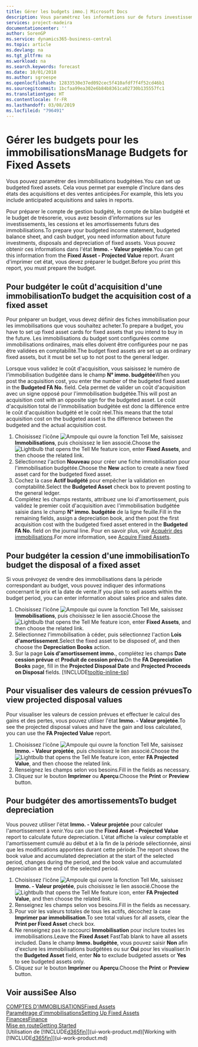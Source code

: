 ```yaml
---
title: Gérer les budgets immo.| Microsoft Docs
description: Vous paramétrez les informations sur de futurs investissements, cessions, et amortissements d'immobilisations pour préparer les budgets et les prévisions.
services: project-madeira
documentationcenter: ''
author: SorenGP
ms.service: dynamics365-business-central
ms.topic: article
ms.devlang: na
ms.tgt_pltfrm: na
ms.workload: na
ms.search.keywords: forecast
ms.date: 10/01/2018
ms.author: sgroespe
ms.openlocfilehash: 12833530e37ed092cec5f410afdf7f4f52cd46b1
ms.sourcegitcommit: 1bcfaa99ea302e6b84b8361ca02730b135557fc1
ms.translationtype: HT
ms.contentlocale: fr-FR
ms.lasthandoff: 03/08/2019
ms.locfileid: "796491"
---
```

# <a name="manage-budgets-for-fixed-assets"></a><span data-ttu-id="0925f-103">Gérer les budgets pour les immobilisations</span><span class="sxs-lookup"><span data-stu-id="0925f-103">Manage Budgets for Fixed Assets</span></span>
<span data-ttu-id="0925f-104">Vous pouvez paramétrer des immobilisations budgétées.</span><span class="sxs-lookup"><span data-stu-id="0925f-104">You can set up budgeted fixed assets.</span></span> <span data-ttu-id="0925f-105">Cela vous permet par exemple d'inclure dans des états des acquisitions et des ventes anticipées.</span><span class="sxs-lookup"><span data-stu-id="0925f-105">For example, this lets you include anticipated acquisitions and sales in reports.</span></span>  

<span data-ttu-id="0925f-106">Pour préparer le compte de gestion budgété, le compte de bilan budgété et le budget de trésorerie, vous avez besoin d'informations sur les investissements, les cessions et les amortissements futurs des immobilisations.</span><span class="sxs-lookup"><span data-stu-id="0925f-106">To prepare your budgeted income statement, budgeted balance sheet, and cash budget, you need information about future investments, disposals and depreciation of fixed assets.</span></span> <span data-ttu-id="0925f-107">Vous pouvez obtenir ces informations dans l'état **Immo. - Valeur projetée**.</span><span class="sxs-lookup"><span data-stu-id="0925f-107">You can get this information from the **Fixed Asset - Projected Value** report.</span></span> <span data-ttu-id="0925f-108">Avant d'imprimer cet état, vous devez préparer le budget.</span><span class="sxs-lookup"><span data-stu-id="0925f-108">Before you print this report, you must prepare the budget.</span></span>  

## <a name="to-budget-the-acquisition-cost-of-a-fixed-asset"></a><span data-ttu-id="0925f-109">Pour budgéter le coût d'acquisition d'une immobilisation</span><span class="sxs-lookup"><span data-stu-id="0925f-109">To budget the acquisition cost of a fixed asset</span></span>
<span data-ttu-id="0925f-110">Pour préparer un budget, vous devez définir des fiches immobilisation pour les immobilisations que vous souhaitez acheter.</span><span class="sxs-lookup"><span data-stu-id="0925f-110">To prepare a budget, you have to set up fixed asset cards for fixed assets that you intend to buy in the future.</span></span> <span data-ttu-id="0925f-111">Les immobilisations du budget sont configurées comme immobilisations ordinaires, mais elles doivent être configurées pour ne pas être validées en comptabilité.</span><span class="sxs-lookup"><span data-stu-id="0925f-111">The budget fixed assets are set up as ordinary fixed assets, but it must be set up to not post to the general ledger.</span></span>

<span data-ttu-id="0925f-112">Lorsque vous validez le coût d'acquisition, vous saisissez le numéro de l'immobilisation budgétée dans le champ **N° immo. budgétée**</span><span class="sxs-lookup"><span data-stu-id="0925f-112">When you post the acquisition cost, you enter the number of the budgeted fixed asset in the **Budgeted FA No.** field.</span></span> <span data-ttu-id="0925f-113">Cela permet de valider un coût d'acquisition avec un signe opposé pour l'immobilisation budgétée.</span><span class="sxs-lookup"><span data-stu-id="0925f-113">This will post an acquisition cost with an opposite sign for the budgeted asset.</span></span> <span data-ttu-id="0925f-114">Le coût d'acquisition total de l'immobilisation budgétée est donc la différence entre le coût d'acquisition budgété et le coût réel.</span><span class="sxs-lookup"><span data-stu-id="0925f-114">This means that the total acquisition cost on the budgeted asset is the difference between the budgeted and the actual acquisition cost.</span></span>

1. <span data-ttu-id="0925f-115">Choisissez l'icône ![Ampoule qui ouvre la fonction Tell Me](media/ui-search/search_small.png "Dites-moi ce que vous voulez faire"), saisissez **Immobilisations**, puis choisissez le lien associé.</span><span class="sxs-lookup"><span data-stu-id="0925f-115">Choose the ![Lightbulb that opens the Tell Me feature](media/ui-search/search_small.png "Tell me what you want to do") icon, enter **Fixed Assets**, and then choose the related link.</span></span>
2. <span data-ttu-id="0925f-116">Sélectionnez l'action **Nouveau** pour créer une fiche immobilisation pour l'immobilisation budgétée.</span><span class="sxs-lookup"><span data-stu-id="0925f-116">Choose the **New** action to create a new fixed asset card for the budgeted fixed asset.</span></span>
3. <span data-ttu-id="0925f-117">Cochez la case **Actif budgété** pour empêcher la validation en comptabilité.</span><span class="sxs-lookup"><span data-stu-id="0925f-117">Select the **Budgeted Asset** check box to prevent posting to the general ledger.</span></span>
4. <span data-ttu-id="0925f-118">Complétez les champs restants, attribuez une loi d'amortissement, puis validez le premier coût d'acquisition avec l'immobilisation budgétée saisie dans le champ **N° immo. budgétée** de la ligne feuille.</span><span class="sxs-lookup"><span data-stu-id="0925f-118">Fill in the remaining fields, assign a depreciation book, and then post the first acquisition cost with the budgeted fixed asset entered in the **Budgeted FA No.** field on the journal line.</span></span> <span data-ttu-id="0925f-119">Pour en savoir plus, voir [Acquérir des immobilisations](fa-how-acquire.md).</span><span class="sxs-lookup"><span data-stu-id="0925f-119">For more information, see [Acquire Fixed Assets](fa-how-acquire.md).</span></span>

## <a name="to-budget-the-disposal-of-a-fixed-asset"></a><span data-ttu-id="0925f-120">Pour budgéter la cession d'une immobilisation</span><span class="sxs-lookup"><span data-stu-id="0925f-120">To budget the disposal of a fixed asset</span></span>
<span data-ttu-id="0925f-121">Si vous prévoyez de vendre des immobilisations dans la période correspondant au budget, vous pouvez indiquer des informations concernant le prix et la date de vente.</span><span class="sxs-lookup"><span data-stu-id="0925f-121">If you plan to sell assets within the budget period, you can enter information about sales price and sales date.</span></span>

1. <span data-ttu-id="0925f-122">Choisissez l'icône ![Ampoule qui ouvre la fonction Tell Me](media/ui-search/search_small.png "Dites-moi ce que vous voulez faire"), saisissez **Immobilisations**, puis choisissez le lien associé.</span><span class="sxs-lookup"><span data-stu-id="0925f-122">Choose the ![Lightbulb that opens the Tell Me feature](media/ui-search/search_small.png "Tell me what you want to do") icon, enter **Fixed Assets**, and then choose the related link.</span></span>
2. <span data-ttu-id="0925f-123">Sélectionnez l'immobilisation à céder, puis sélectionnez l'action **Lois d'amortissement**.</span><span class="sxs-lookup"><span data-stu-id="0925f-123">Select the fixed asset to be disposed of, and then choose the **Depreciation Books** action.</span></span>
3. <span data-ttu-id="0925f-124">Sur la page **Lois d'amortissement immo.**, complétez les champs **Date cession prévue** et **Produit de cession prévu**.</span><span class="sxs-lookup"><span data-stu-id="0925f-124">On the **FA Depreciation Books** page, fill in the **Projected Disposal Date** and **Projected Proceeds on Disposal** fields.</span></span> [!INCLUDE[tooltip-inline-tip](includes/tooltip-inline-tip_md.md)]

## <a name="to-view-projected-disposal-values"></a><span data-ttu-id="0925f-125">Pour visualiser des valeurs de cession prévues</span><span class="sxs-lookup"><span data-stu-id="0925f-125">To view projected disposal values</span></span>
<span data-ttu-id="0925f-126">Pour visualiser les valeurs de cession prévues et effectuer le calcul des gains et des pertes, vous pouvez utiliser l'état **Immo. - Valeur projetée**.</span><span class="sxs-lookup"><span data-stu-id="0925f-126">To see the projected disposal values and have the gain and loss calculated, you can use the **FA Projected Value** report.</span></span>

1. <span data-ttu-id="0925f-127">Choisissez l'icône ![Ampoule qui ouvre la fonction Tell Me](media/ui-search/search_small.png "Dites-moi ce que vous voulez faire"), saisissez **Immo. - Valeur projetée**, puis choisissez le lien associé.</span><span class="sxs-lookup"><span data-stu-id="0925f-127">Choose the ![Lightbulb that opens the Tell Me feature](media/ui-search/search_small.png "Tell me what you want to do") icon, enter **FA Projected Value**, and then choose the related link.</span></span>
2. <span data-ttu-id="0925f-128">Renseignez les champs selon vos besoins.</span><span class="sxs-lookup"><span data-stu-id="0925f-128">Fill in the fields as necessary.</span></span>
3. <span data-ttu-id="0925f-129">Cliquez sur le bouton **Imprimer** ou **Aperçu**.</span><span class="sxs-lookup"><span data-stu-id="0925f-129">Choose the **Print** or **Preview** button.</span></span>

## <a name="to-budget-depreciation"></a><span data-ttu-id="0925f-130">Pour budgéter des amortissements</span><span class="sxs-lookup"><span data-stu-id="0925f-130">To budget depreciation</span></span>
<span data-ttu-id="0925f-131">Vous pouvez utiliser l'état **Immo. - Valeur projetée** pour calculer l'amortissement à venir.</span><span class="sxs-lookup"><span data-stu-id="0925f-131">You can use the **Fixed Asset - Projected Value** report to calculate future depreciation.</span></span> <span data-ttu-id="0925f-132">L'état affiche la valeur comptable et l'amortissement cumulé au début et à la fin de la période sélectionnée, ainsi que les modifications apportées durant cette période.</span><span class="sxs-lookup"><span data-stu-id="0925f-132">The report shows the book value and accumulated depreciation at the start of the selected period, changes during the period, and the book value and accumulated depreciation at the end of the selected period.</span></span>

1. <span data-ttu-id="0925f-133">Choisissez l'icône ![Ampoule qui ouvre la fonction Tell Me](media/ui-search/search_small.png "Dites-moi ce que vous voulez faire"), saisissez **Immo. - Valeur projetée**, puis choisissez le lien associé.</span><span class="sxs-lookup"><span data-stu-id="0925f-133">Choose the ![Lightbulb that opens the Tell Me feature](media/ui-search/search_small.png "Tell me what you want to do") icon, enter **FA Projected Value**, and then choose the related link.</span></span>
2. <span data-ttu-id="0925f-134">Renseignez les champs selon vos besoins.</span><span class="sxs-lookup"><span data-stu-id="0925f-134">Fill in the fields as necessary.</span></span>
3. <span data-ttu-id="0925f-135">Pour voir les valeurs totales de tous les actifs, décochez la case **Imprimer par immobilisation**.</span><span class="sxs-lookup"><span data-stu-id="0925f-135">To see total values for all assets, clear the **Print per Fixed Asset** check box.</span></span>
4. <span data-ttu-id="0925f-136">Ne renseignez pas le raccourci **Immobilisation** pour inclure toutes les immobilisations.</span><span class="sxs-lookup"><span data-stu-id="0925f-136">Leave the **Fixed Asset** FastTab blank to have all assets included.</span></span> <span data-ttu-id="0925f-137">Dans le champ **Immo. budgétée**, vous pouvez saisir **Non** afin d'exclure les immobilisations budgétées ou sur **Oui** pour les visualiser.</span><span class="sxs-lookup"><span data-stu-id="0925f-137">In the **Budgeted Asset** field, enter **No** to exclude budgeted assets or **Yes** to see budgeted assets only.</span></span>
5. <span data-ttu-id="0925f-138">Cliquez sur le bouton **Imprimer** ou **Aperçu**.</span><span class="sxs-lookup"><span data-stu-id="0925f-138">Choose the **Print** or **Preview** button.</span></span>

## <a name="see-also"></a><span data-ttu-id="0925f-139">Voir aussi</span><span class="sxs-lookup"><span data-stu-id="0925f-139">See Also</span></span>
[<span data-ttu-id="0925f-140">COMPTES D'IMMOBILISATIONS</span><span class="sxs-lookup"><span data-stu-id="0925f-140">Fixed Assets</span></span>](fa-manage.md)  
[<span data-ttu-id="0925f-141">Paramétrage d'immobilisations</span><span class="sxs-lookup"><span data-stu-id="0925f-141">Setting Up Fixed Assets</span></span>](fa-setup.md)  
[<span data-ttu-id="0925f-142">Finances</span><span class="sxs-lookup"><span data-stu-id="0925f-142">Finance</span></span>](finance.md)  
[<span data-ttu-id="0925f-143">Mise en route</span><span class="sxs-lookup"><span data-stu-id="0925f-143">Getting Started</span></span>](product-get-started.md)  
<span data-ttu-id="0925f-144">[Utilisation de [!INCLUDE[d365fin](includes/d365fin_md.md)]](ui-work-product.md)</span><span class="sxs-lookup"><span data-stu-id="0925f-144">[Working with [!INCLUDE[d365fin](includes/d365fin_md.md)]](ui-work-product.md)</span></span>
